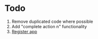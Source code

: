 # Todo

1. Remove duplicated code where possible
2. Add "complete action n" functionality
3. [Register app](https://console.developers.google.com/apis/api/actions.googleapis.com/listing?project=mlog-162216)